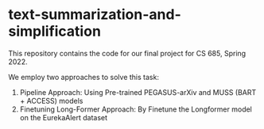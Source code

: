 # text-summarization-and-simplification
This repository contains the code for our final project for CS 685, Spring 2022. 

We employ two approaches to solve this task:

1. Pipeline Approach: Using Pre-trained PEGASUS-arXiv and MUSS (BART + ACCESS) models
2. Finetuning Long-Former Approach: By Finetune the Longformer model on the EurekaAlert dataset
